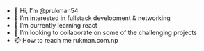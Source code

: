 - 👋 Hi, I’m @prukman54
- 👀 I’m interested in fullstack development & networking
- 🌱 I’m currently learning react
- 💞️ I’m looking to collaborate on some of the challenging projects
- 📫 How to reach me rukman.com.np

<!---
prukman54/prukman54 is a ✨ special ✨ repository because its `README.md` (this file) appears on your GitHub profile.
You can click the Preview link to take a look at your changes.
--->
